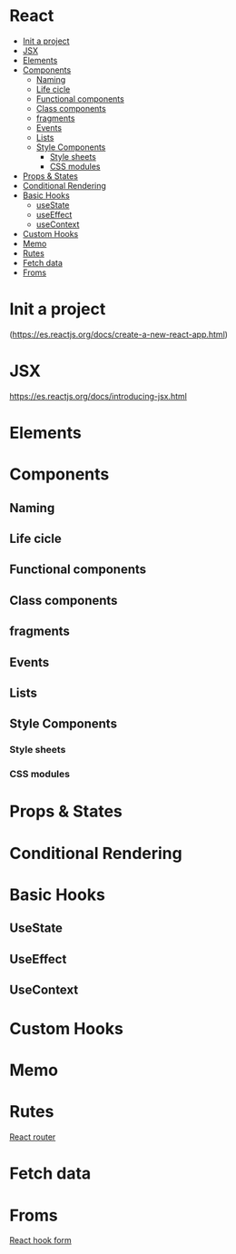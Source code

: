 # React
 - [Init a project]()
 - [JSX]()
 - [Elements]()
 - [Components]()
   - [Naming]()
   - [Life cicle]()
   - [Functional components]()
   - [Class components]()
   - [fragments]()
   - [Events]()
   - [Lists]()
   - [Style Components]()
     - [Style sheets]()
     - [CSS modules]()
 - [Props & States]()
 - [Conditional Rendering  ]()
 - [Basic Hooks]()
   - [useState]()
   - [useEffect]()
   - [useContext]()
 - [Custom Hooks]()
 - [Memo]()
 - [Rutes]()
 - [Fetch data]()
 - [Froms]()

# Init a project
(https://es.reactjs.org/docs/create-a-new-react-app.html)
# JSX
https://es.reactjs.org/docs/introducing-jsx.html
# Elements
# Components
## Naming
## Life cicle
## Functional components
## Class components
## fragments
## Events
## Lists
## Style Components
### Style sheets
### CSS modules
# Props & States
# Conditional Rendering
# Basic Hooks
## UseState
## UseEffect
## UseContext
# Custom Hooks
# Memo
# Rutes
[React router](https://v5.reactrouter.com/web/api/Hooks)
# Fetch data
# Froms 
[React hook form](https://react-hook-form.com/)